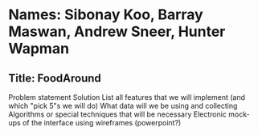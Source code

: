 # Names: Sibonay Koo, Barray Maswan, Andrew Sneer, Hunter Wapman

## Title: FoodAround

Problem statement
Solution
List all features that we will implement (and which "pick 5"s we will do)
What data will we be using and collecting
Algorithms or special techniques that will be necessary
Electronic mock-ups of the interface using wireframes (powerpoint?)
